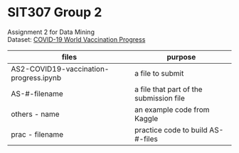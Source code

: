 # SIT307 Group 2  

Assignment 2 for Data Mining  
Dataset: [COVID-19 World Vaccination Progress](https://www.kaggle.com/gpreda/covid-world-vaccination-progress)  


| files          | purpose |
| ---------------|--------|
| AS2-COVID19-vaccination-progress.ipynb | a file to submit |
| AS-#-filename  | a file that part of the submission file   |
| others - name  | an example code from Kaggle |
| prac - filename | practice code to build AS-#-files |

